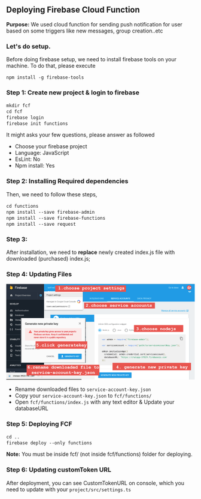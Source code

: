 ## Deploying Firebase Cloud Function

**Purpose:** We used cloud function for sending push notification for user based on some triggers like new messages, group creation..etc

### Let's do setup.

Before doing firebase setup, we need to install firebase tools on your machine. To do that, please execute

    npm install -g firebase-tools

### Step 1: Create new project & login to firebase

    mkdir fcf
    cd fcf
    firebase login
    firebase init functions

It might asks your few questions, please answer as followed

- Choose your firebase project
- Language: JavaScript
- EsLint: No
- Npm install: Yes

### Step 2: Installing Required dependencies

Then, we need to follow these steps,

    cd functions
    npm install --save firebase-admin
    npm install --save firebase-functions
    npm install --save request


### Step 3:
After installation, we need to **replace** newly created index.js file with downloaded (purchased) index.js;

### Step 4: Updating Files


![updating service account]( https://github.com/codesundar/firebase-chat-ionic/blob/master/img/service-account-key.png "updating service account")

- Rename downloaded files to `service-account-key.json`
- Copy your `service-account-key.json` to `fcf/functions/`
- Open `fcf/functions/index.js` with any text editor & Update your databaseURL

### Step 5: Deploying FCF
    cd ..
    firebase deploy --only functions

**Note:** You must be inside fcf/ (not inside fcf/functions) folder for deploying.

### Step 6: Updating customToken URL

After deployment, you can see CustomTokenURL on console, which you need to update with your ``project/src/settings.ts``

